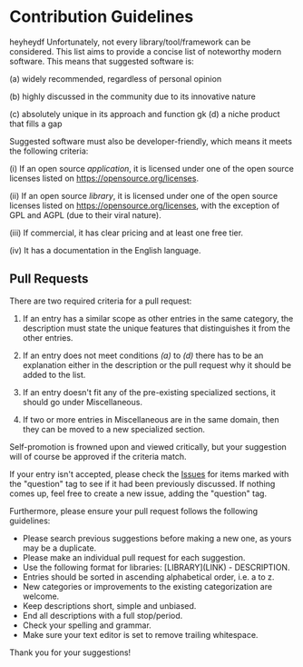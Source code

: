 # Contribution Guidelines

heyheydf
Unfortunately, not every library/tool/framework can be considered. This list aims to provide a concise list of noteworthy modern software. This means that suggested software is:

(a) widely recommended, regardless of personal opinion

(b) highly discussed in the community due to its innovative nature

(c) absolutely unique in its approach and function
gk
(d) a niche product that fills a gap

Suggested software must also be developer-friendly, which means it meets the following criteria:

(i) If an open source _application_, it is licensed under one of the open source licenses listed on https://opensource.org/licenses.

(ii) If an open source _library_, it is licensed under one of the open source licenses listed on https://opensource.org/licenses, with the exception of GPL and AGPL (due to their viral nature).

(iii) If commercial, it has clear pricing and at least one free tier.

(iv) It has a documentation in the English language.

## Pull Requests

There are two required criteria for a pull request:

1. If an entry has a similar scope as other entries in the same category, the description must state the unique features that distinguishes it from the other entries.

2. If an entry does not meet conditions _(a)_ to _(d)_ there has to be an explanation either in the description or the pull request why it should be added to the list.

3. If an entry doesn't fit any of the pre-existing specialized sections, it should go under Miscellaneous.

4. If two or more entries in Miscellaneous are in the same domain, then they can be moved to a new specialized section.

Self-promotion is frowned upon and viewed critically, but your suggestion will of course be approved if the criteria match.

If your entry isn't accepted, please check the [Issues](https://github.com/akullpp/awesome-java/issues) for items marked with the "question" tag to see if it had been previously discussed. If nothing comes up, feel free to create a new issue, adding the "question" tag.

Furthermore, please ensure your pull request follows the following guidelines:

- Please search previous suggestions before making a new one, as yours may be a duplicate.
- Please make an individual pull request for each suggestion.
- Use the following format for libraries: \[LIBRARY\]\(LINK\) - DESCRIPTION.
- Entries should be sorted in ascending alphabetical order, i.e. a to z.
- New categories or improvements to the existing categorization are welcome.
- Keep descriptions short, simple and unbiased.
- End all descriptions with a full stop/period.
- Check your spelling and grammar.
- Make sure your text editor is set to remove trailing whitespace.

Thank you for your suggestions!
